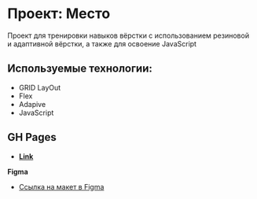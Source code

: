 # Проект: Место
Проект для тренировки навыков вёрстки с использованием резиновой и адаптивной вёрстки, а также для освоение JavaScript

## Используемые технологии:
* GRID LayOut
* Flex
* Adapive
* JavaScript

## GH Pages
* [__Link__](https://yanbystrik.github.io/mesto/index.html)

**Figma**

* [Ссылка на макет в Figma](https://www.figma.com/file/2cn9N9jSkmxD84oJik7xL7/JavaScript.-Sprint-4?node-id=0%3A1)
